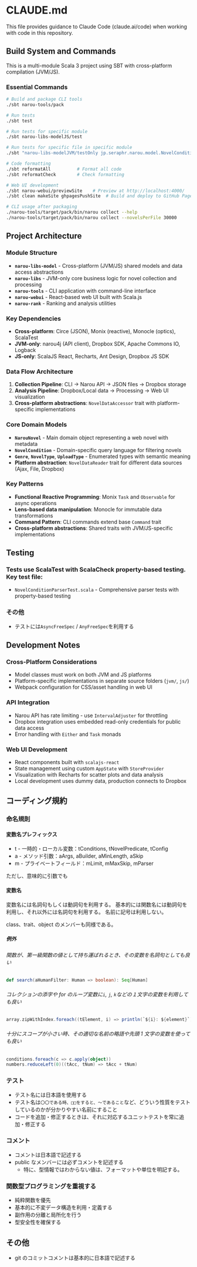 # CLAUDE.md

This file provides guidance to Claude Code (claude.ai/code) when working with code in this repository.

## Build System and Commands

This is a multi-module Scala 3 project using SBT with cross-platform compilation (JVM/JS).

### Essential Commands

```bash
# Build and package CLI tools
./sbt narou-tools/pack

# Run tests
./sbt test

# Run tests for specific module
./sbt narou-libs-modelJS/test

# Run tests for specific file in specific module
./sbt "narou-libs-modelJVM/testOnly jp.seraphr.narou.model.NovelConditionParserTest"

# Code formatting
./sbt reformatAll          # Format all code
./sbt reformatCheck        # Check formatting

# Web UI development
./sbt narou-webui/previewSite    # Preview at http://localhost:4000/
./sbt clean makeSite ghpagesPushSite  # Build and deploy to GitHub Pages

# CLI usage after packaging
./narou-tools/target/pack/bin/narou collect --help
./narou-tools/target/pack/bin/narou collect --novelsPerFile 30000
```

## Project Architecture

### Module Structure

- **`narou-libs-model`** - Cross-platform (JVM/JS) shared models and data access abstractions
- **`narou-libs`** - JVM-only core business logic for novel collection and processing
- **`narou-tools`** - CLI application with command-line interface
- **`narou-webui`** - React-based web UI built with Scala.js
- **`narou-rank`** - Ranking and analysis utilities

### Key Dependencies

- **Cross-platform**: Circe (JSON), Monix (reactive), Monocle (optics), ScalaTest
- **JVM-only**: narou4j (API client), Dropbox SDK, Apache Commons IO, Logback
- **JS-only**: ScalaJS React, Recharts, Ant Design, Dropbox JS SDK

### Data Flow Architecture

1. **Collection Pipeline**: CLI → Narou API → JSON files → Dropbox storage
2. **Analysis Pipeline**: Dropbox/Local data → Processing → Web UI visualization
3. **Cross-platform abstractions**: `NovelDataAccessor` trait with platform-specific implementations

### Core Domain Models

- **`NarouNovel`** - Main domain object representing a web novel with metadata
- **`NovelCondition`** - Domain-specific query language for filtering novels
- **`Genre`**, **`NovelType`**, **`UploadType`** - Enumerated types with semantic meaning
- **Platform abstraction**: `NovelDataReader` trait for different data sources (Ajax, File, Dropbox)

### Key Patterns

- **Functional Reactive Programming**: Monix `Task` and `Observable` for async operations
- **Lens-based data manipulation**: Monocle for immutable data transformations
- **Command Pattern**: CLI commands extend base `Command` trait
- **Cross-platform abstractions**: Shared traits with JVM/JS-specific implementations

## Testing

### Tests use ScalaTest with ScalaCheck property-based testing. Key test file:

- `NovelConditionParserTest.scala` - Comprehensive parser tests with property-based testing

### その他

- テストには`AsyncFreeSpec` / `AnyFreeSpec`を利用する

## Development Notes

### Cross-Platform Considerations

- Model classes must work on both JVM and JS platforms
- Platform-specific implementations in separate source folders (`jvm/`, `js/`)
- Webpack configuration for CSS/asset handling in web UI

### API Integration

- Narou API has rate limiting - use `IntervalAdjuster` for throttling
- Dropbox integration uses embedded read-only credentials for public data access
- Error handling with `Either` and `Task` monads

### Web UI Development

- React components built with `scalajs-react`
- State management using custom `AppState` with `StoreProvider`
- Visualization with Recharts for scatter plots and data analysis
- Local development uses dummy data, production connects to Dropbox

## コーディング規約

### 命名規則

#### 変数名プレフィックス

- t - 一時的・ローカル変数：tConditions, tNovelPredicate, tConfig
- a - メソッド引数：aArgs, aBuilder, aMinLength, aSkip
- m - プライベートフィールド：mLimit, mMaxSkip, mParser

ただし、意味的に引数でも

#### 変数名

変数名には名詞句もしくは動詞句を利用する。
基本的には関数名には動詞句を利用し、それ以外には名詞句を利用する。
名前に記号は利用しない。

class、trait、object のメンバーも同様である。

##### 例外

###### 関数が、第一級関数の値として持ち運ばれるとき、その変数を名詞句としても良い

```scala
def search(aHumanFilter: Human => boolean): Seq[Human]
```

###### コレクションの添字や for のループ変数に`i`, `j`, `k`などの１文字の変数を利用しても良い

```scala
array.zipWithIndex.foreach((tElement, i) => println(`${i}: ${element}`))
```

###### 十分にスコープが小さい時、その適切な名前の略語や先頭 1 文字の変数を使っても良い

```scala
conditions.foreach(c => c.apply(object))
numbers.reduceLeft(0)((tAcc, tNum) => tAcc + tNum)
```

### テスト

- テスト名には日本語を使用する
- テスト名は`〇〇である時、□□をすると、～であること`など、どういう性質をテストしているのかが分かりやすい名前にすること
- コードを追加・修正するときは、それに対応するユニットテストを常に追加・修正する

### コメント

- コメントは日本語で記述する
- public なメンバーには必ずコメントを記述する
  - 特に、型情報ではわからない値は、フォーマットや単位を明記する。

### 関数型プログラミングを重視する

- 純粋関数を優先
- 基本的に不変データ構造を利用・定義する
- 副作用の分離と局所化を行う
- 型安全性を確保する

## その他

- git のコミットコメントは基本的に日本語で記述する
